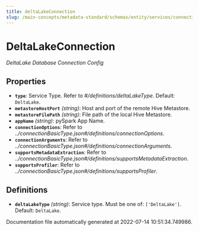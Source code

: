 ```yaml
---
title: deltaLakeConnection
slug: /main-concepts/metadata-standard/schemas/entity/services/connections/database/deltalakeconnection
---
```


# DeltaLakeConnection

*DeltaLake Database Connection Config*

## Properties

- **`type`**: Service Type. Refer to *#/definitions/deltaLakeType*. Default: `DeltaLake`.
- **`metastoreHostPort`** *(string)*: Host and port of the remote Hive Metastore.
- **`metastoreFilePath`** *(string)*: File path of the local Hive Metastore.
- **`appName`** *(string)*: pySpark App Name.
- **`connectionOptions`**: Refer to *../connectionBasicType.json#/definitions/connectionOptions*.
- **`connectionArguments`**: Refer to *../connectionBasicType.json#/definitions/connectionArguments*.
- **`supportsMetadataExtraction`**: Refer to *../connectionBasicType.json#/definitions/supportsMetadataExtraction*.
- **`supportsProfiler`**: Refer to *../connectionBasicType.json#/definitions/supportsProfiler*.
## Definitions

- **`deltaLakeType`** *(string)*: Service type. Must be one of: `['DeltaLake']`. Default: `DeltaLake`.


Documentation file automatically generated at 2022-07-14 10:51:34.749986.

